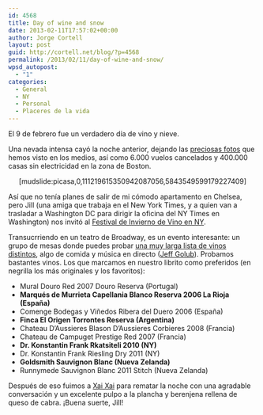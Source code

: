 ```yaml
---
id: 4568
title: Day of wine and snow
date: 2013-02-11T17:57:02+00:00
author: Jorge Cortell
layout: post
guid: http://cortell.net/blog/?p=4568
permalink: /2013/02/11/day-of-wine-and-snow/
wpsd_autopost:
  - "1"
categories:
  - General
  - NY
  - Personal
  - Placeres de la vida
---
```

</p> 

El 9 de febrero fue un verdadero día de vino y nieve.

Una nevada intensa cayó la noche anterior, dejando las [preciosas fotos](http://robinlangsdorf.com/new-blog/2013/2/11/winter-wonderland-weekend-nyc "http://robinlangsdorf.com/new-blog/2013/2/11/winter-wonderland-weekend-nyc") que hemos visto en los medios, así como 6.000 vuelos cancelados y 400.000 casas sin electricidad en la zona de Boston.

<p style="text-align: center">
  [mudslide:picasa,0,111219615350942087056,5843549599179227409]
</p>

Así que no tenía planes de salir de mi cómodo apartamento en Chelsea, pero Jill (una amiga que trabaja en el New York Times, y a quien van a trasladar a Washington DC para dirigir la oficina del NY Times en Washington) nos invitó al <a title="http://nywinefestivals.com" href="http://nywinefestivals.com" target="_blank">Festival de Invierno de Vino en NY</a>.

Transucrriendo en un teatro de Broadway, es un evento interesante: un grupo de mesas donde puedes probar <a title="http://nywinefestivals.com/Wine_List_Winter_Wine_2013.html" href="http://nywinefestivals.com/Wine_List_Winter_Wine_2013.html" target="_blank">una muy larga lista de vinos distintos</a>, algo de comida y música en directo (<a title="http://www.jeffgolub.com/" href="http://www.jeffgolub.com/" target="_blank">Jeff Golub</a>). Probamos bastantes vinos. Los que marcamos en nuestro librito como preferidos (en negrilla los más originales y los favoritos):

  * Mural Douro Red 2007 Douro Reserva (Portugal)
  * **Marqués de Murrieta Capellania Blanco Reserva 2006 La Rioja (España)**
  * Comenge Bodegas y Viñedos Ribera del Duero 2006 (España)
  * **Finca El Origen Torrontes Reserva (Argentina)**
  * Chateau D&#8217;Aussieres Blason D&#8217;Aussieres Corbieres 2008 (Francia)
  * Chateau de Campuget Prestige Red 2007 (Francia)
  * **Dr. Konstantin Frank Rkatsiteli 2010 (NY)**
  * Dr. Konstantin Frank Riesling Dry 2011 (NY)
  * **Goldsmith Sauvignon Blanc (Nueva Zelanda)**
  * Runnymede Sauvignon Blanc 2011 Stitch (Nueva Zelanda)

Después de eso fuimos a <a title="http://www.xaixaiwinebar.com" href="http://www.xaixaiwinebar.com" target="_blank">Xai Xai</a> para rematar la noche con una agradable conversación y un excelente pulpo a la plancha y berenjena rellena de queso de cabra. ¡Buena suerte, Jill!